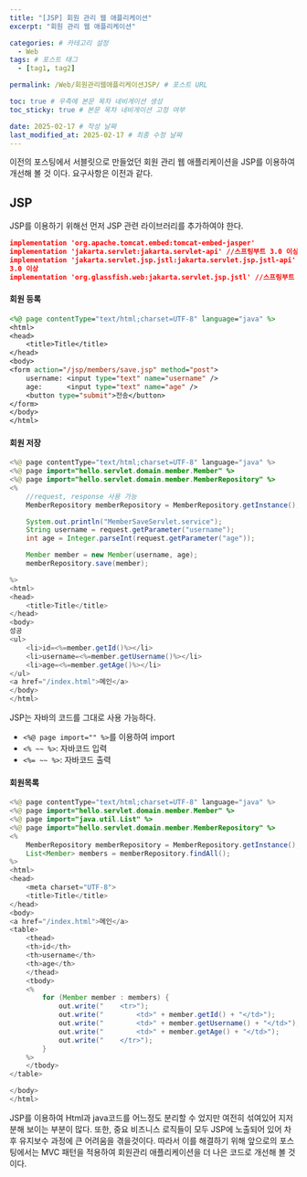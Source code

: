 ```yaml
---
title: "[JSP] 회원 관리 웹 애플리케이션"
excerpt: "회원 관리 웹 애플리케이션"

categories: # 카테고리 설정
  - Web
tags: # 포스트 태그
  - [tag1, tag2]

permalink: /Web/회원관리웹애플리케이션JSP/ # 포스트 URL

toc: true # 우측에 본문 목차 네비게이션 생성
toc_sticky: true # 본문 목차 네비게이션 고정 여부

date: 2025-02-17 # 작성 날짜
last_modified_at: 2025-02-17 # 최종 수정 날짜
---
```


이전의 포스팅에서 서블릿으로 만들었던 회원 관리 웹 애플리케이션을 JSP를 이용하여 개선해 볼 것 이다.
요구사항은 이전과 같다.

## JSP

JSP를 이용하기 위해선 먼저 JSP 관련 라이브러리를 추가하여야 한다.
```json
implementation 'org.apache.tomcat.embed:tomcat-embed-jasper'
implementation 'jakarta.servlet:jakarta.servlet-api' //스프링부트 3.0 이상
implementation 'jakarta.servlet.jsp.jstl:jakarta.servlet.jsp.jstl-api' //스프링부트
3.0 이상
implementation 'org.glassfish.web:jakarta.servlet.jsp.jstl' //스프링부트 3.0 이상
```

#### 회원 등록 
```jsp
<%@ page contentType="text/html;charset=UTF-8" language="java" %>
<html>
<head>
    <title>Title</title>
</head>
<body>
<form action="/jsp/members/save.jsp" method="post">
    username: <input type="text" name="username" />
    age:      <input type="text" name="age" />
    <button type="submit">전송</button>
</form>
</body>
</html>
```

#### 회원 저장
```java
<%@ page contentType="text/html;charset=UTF-8" language="java" %>
<%@ page import="hello.servlet.domain.member.Member" %>
<%@ page import="hello.servlet.domain.member.MemberRepository" %>
<%
    //request, response 사용 가능
    MemberRepository memberRepository = MemberRepository.getInstance();

    System.out.println("MemberSaveServlet.service");
    String username = request.getParameter("username");
    int age = Integer.parseInt(request.getParameter("age"));

    Member member = new Member(username, age);
    memberRepository.save(member);

%>
<html>
<head>
    <title>Title</title>
</head>
<body>
성공
<ul>
    <li>id=<%=member.getId()%></li>
    <li>username=<%=member.getUsername()%></li>
    <li>age=<%=member.getAge()%></li>
</ul>
<a href="/index.html">메인</a>
</body>
</html>
```
JSP는 자바의 코드를 그대로 사용 가능하다.
- `<%@ page import="" %>`를 이용하여 import
- `<% ~~ %>`: 자바코드 입력
- `<%= ~~ %>`: 자바코드 출력

#### 회원목록

```java
<%@ page contentType="text/html;charset=UTF-8" language="java" %>
<%@ page import="hello.servlet.domain.member.Member" %>
<%@ page import="java.util.List" %>
<%@ page import="hello.servlet.domain.member.MemberRepository" %>
<%
    MemberRepository memberRepository = MemberRepository.getInstance();
    List<Member> members = memberRepository.findAll();
%>
<html>
<head>
    <meta charset="UTF-8">
    <title>Title</title>
</head>
<body>
<a href="/index.html">메인</a>
<table>
    <thead>
    <th>id</th>
    <th>username</th>
    <th>age</th>
    </thead>
    <tbody>
    <%
        for (Member member : members) {
            out.write("    <tr>");
            out.write("        <td>" + member.getId() + "</td>");
            out.write("        <td>" + member.getUsername() + "</td>");
            out.write("        <td>" + member.getAge() + "</td>");
            out.write("    </tr>");
        }
    %>
    </tbody>
</table>

</body>
</html>
```

JSP를 이용하여 Html과 java코드를 어느정도 분리할 수 었지만 여전히 섞여있어 지저분해 보이는 부분이 많다. 또한, 중요 비즈니스 로직들이 모두 JSP에 노출되어 있어 차후 유지보수 과정에 큰 어려움을 겪을것이다. 따라서 이를 해결하기 위해 앞으로의 포스팅에서는 MVC 패턴을 적용하여 회원관리 애플리케이션을 더 나은 코드로 개선해 볼 것이다.